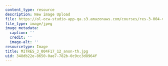 ```yaml
---
content_type: resource
description: New image Upload
file: https://ol-ocw-studio-app-qa.s3.amazonaws.com/courses/res-3-004-visualizing-materials-science-fall-2017/348db22e86500ae7782b0c9cc3d8964f_MITRES_3_004F17_12_anon-th.jpg
file_type: image/jpeg
image_metadata:
  caption: ''
  credit: ''
  image-alt: ''
resourcetype: Image
title: MITRES_3_004F17_12_anon-th.jpg
uid: 348db22e-8650-0ae7-782b-0c9cc3d8964f
---
```

